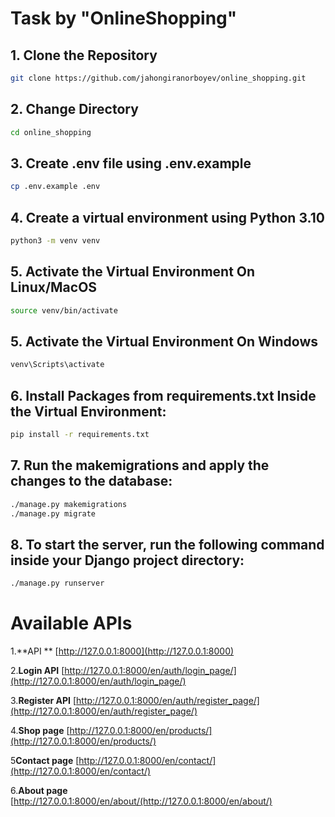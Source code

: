 # Task by "OnlineShopping"

## 1. Clone the Repository
```bash
git clone https://github.com/jahongiranorboyev/online_shopping.git
```
## 2. Change Directory
```bash
cd online_shopping
```
## 3. Create .env file using .env.example
```bash
cp .env.example .env
```
## 4. Create a virtual environment using Python 3.10 
```bash
python3 -m venv venv 
```
## 5. Activate the Virtual Environment On Linux/MacOS
```bash
source venv/bin/activate
```
## 5. Activate the Virtual Environment On Windows
```bash
venv\Scripts\activate
```
## 6. Install Packages from requirements.txt Inside the Virtual Environment:
```bash
pip install -r requirements.txt
```

## 7. Run the makemigrations and apply the changes to the database:
```bash
./manage.py makemigrations
./manage.py migrate
```
## 8. To start the server, run the following command inside your Django project directory:
```bash
./manage.py runserver
```
# Available APIs

1.**API **
   [http://127.0.0.1:8000](http://127.0.0.1:8000)

2.**Login API**
   [http://127.0.0.1:8000/en/auth/login_page/](http://127.0.0.1:8000/en/auth/login_page/)

3.**Register API**
   [http://127.0.0.1:8000/en/auth/register_page/](http://127.0.0.1:8000/en/auth/register_page/)

4.**Shop page**
   [http://127.0.0.1:8000/en/products/](http://127.0.0.1:8000/en/products/)

5**Contact page**
   [http://127.0.0.1:8000/en/contact/](http://127.0.0.1:8000/en/contact/)

6.**About page**
   [http://127.0.0.1:8000/en/about/(http://127.0.0.1:8000/en/about/)

